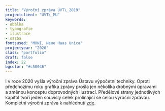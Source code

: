```yaml
---
title: "Výroční zpráva ÚVT\_2019"
projectclient: "ÚVT\_MU"
keywords: 
- obálka
- typografie
- ilustrace
- sazba
fontsused: "MUNI, Neue Haas Unica"
projectyear: "2020"
class: "portfolio"
draft: false
index: 22
bgcolor: "#c50046"
---
```



I&nbsp;v&nbsp;roce 2020 vyšla výroční zpráva Ústavu výpočetní techniky. Oproti předchozímu roku grafika zprávy prošla jen několika drobnými úpravami a&nbsp;změnou konceptu doprovodných ilustrací. Předělové strany jednotlivých kapitol tvoří jeden souvislý celek prolínající se celou výroční zprávou. Kompletní výroční zpráva k&nbsp;nahlédnutí [zde](https://www.ics.muni.cz/media/3233444/uvt_vyrocni_zprava_2019.pdf).